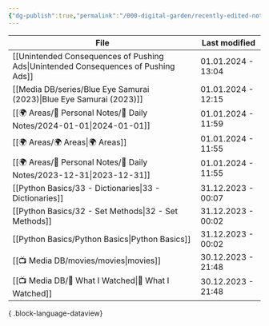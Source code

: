 ```yaml
---
{"dg-publish":true,"permalink":"/000-digital-garden/recently-edited-notes/","dgPassFrontmatter":true,"noteIcon":"3","created":"2023-12-14T09:05:52.599+05:30","updated":"2023-12-14T09:12:44.868+05:30"}
---
```


| File                                                                                  | Last modified      |
| ------------------------------------------------------------------------------------- | ------------------ |
| [[Unintended Consequences of Pushing Ads\|Unintended Consequences of Pushing Ads]] | 01.01.2024 - 13:04 |
| [[Media DB/series/Blue Eye Samurai (2023)\|Blue Eye Samurai (2023)]]               | 01.01.2024 - 12:15 |
| [[🌍 Areas/📧 Personal Notes/📓 Daily Notes/2024-01-01\|2024-01-01]]               | 01.01.2024 - 11:59 |
| [[🌍 Areas/🌍 Areas\|🌍 Areas]]                                                    | 01.01.2024 - 11:55 |
| [[🌍 Areas/📧 Personal Notes/📓 Daily Notes/2023-12-31\|2023-12-31]]               | 01.01.2024 - 11:55 |
| [[Python Basics/33 - Dictionaries\|33 - Dictionaries]]                             | 31.12.2023 - 00:07 |
| [[Python Basics/32 -  Set Methods\|32 -  Set Methods]]                             | 31.12.2023 - 00:02 |
| [[Python Basics/Python Basics\|Python Basics]]                                     | 31.12.2023 - 00:02 |
| [[📺 Media DB/movies/movies\|movies]]                                              | 30.12.2023 - 21:48 |
| [[📺 Media DB/👀 What I Watched\|👀 What I Watched]]                               | 30.12.2023 - 21:48 |

{ .block-language-dataview}